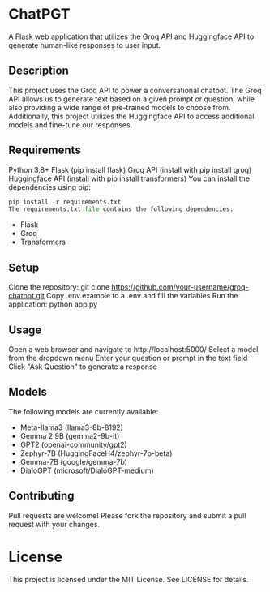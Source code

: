 # ChatPGT 

A Flask web application that utilizes the Groq API and Huggingface API to generate human-like responses to user input.

## Description

This project uses the Groq API to power a conversational chatbot. The Groq API allows us to generate text based on a given prompt or question, while also providing a wide range of pre-trained models to choose from. Additionally, this project utilizes the Huggingface API to access additional models and fine-tune our responses.

## Requirements

Python 3.8+
Flask (pip install flask)
Groq API (install with pip install groq)
Huggingface API (install with pip install transformers)
You can install the dependencies using pip:

``` python
pip install -r requirements.txt
The requirements.txt file contains the following dependencies:
```

- Flask
- Groq
- Transformers

## Setup

Clone the repository: git clone https://github.com/your-username/groq-chatbot.git
Copy .env.example to a .env and fill the variables
Run the application: python app.py

## Usage

Open a web browser and navigate to http://localhost:5000/
Select a model from the dropdown menu
Enter your question or prompt in the text field
Click "Ask Question" to generate a response

## Models

The following models are currently available:

- Meta-llama3 (llama3-8b-8192)
- Gemma 2 9B (gemma2-9b-it)
- GPT2 (openai-community/gpt2)
- Zephyr-7B (HuggingFaceH4/zephyr-7b-beta)
- Gemma-7B (google/gemma-7b)
- DialoGPT (microsoft/DialoGPT-medium)

## Contributing
Pull requests are welcome! Please fork the repository and submit a pull request with your changes.

# License
This project is licensed under the MIT License. See LICENSE for details.

